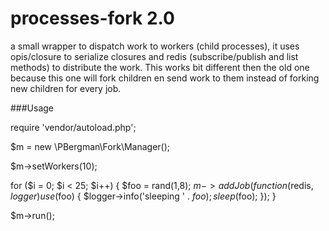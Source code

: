 processes-fork 2.0
=========

a small wrapper to dispatch work to workers (child processes), it uses opis/closure to serialize closures and
redis (subscribe/publish and list methods) to distribute the work. This works bit different then the old one
because this one will fork children en send work to them instead of forking new children for every job.

###Usage

require 'vendor/autoload.php';

$m = new \PBergman\Fork\Manager();

$m->setWorkers(10);

for ($i = 0; $i < 25; $i++) {
    $foo = rand(1,8);
    $m->addJob(function($redis, $logger) use ($foo) {
        $logger->info('sleeping ' . $foo);
        sleep($foo);
    });
}

$m->run();


